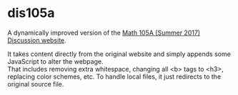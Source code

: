 # dis105a
A dynamically improved version of the [Math 105A (Summer 2017) Discussion website](https://www.math.uci.edu/~aaronc8/Su2017Math105A.html).

It takes content directly from the original website and simply appends some JavaScript to alter the webpage.  
That includes removing extra whitespace, changing all \<b\> tags to \<h3\>, replacing color schemes, etc.
To handle local files, it just redirects to the original source file.
